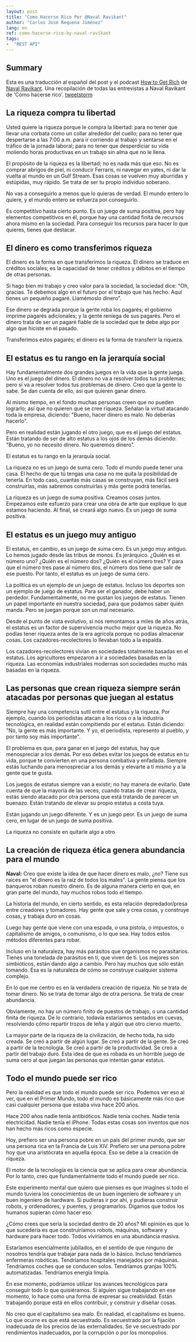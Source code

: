 ```yaml
---
layout: post
title: "Como Hacerse Rico Por @Naval Ravikant"
author: "Carlos José Requena Jiménez"
lang: en
ref: como-hacerse-rico-by-naval-ravikant
tags:
-  "REST API"
---
```


## Summary
Esta es una traducción al español del post y el podcast [How to Get Rich](https://nav.al/rich) de 
[Naval Ravikant](https://twitter.com/naval). Una recopilación de todas las entrevistas a Naval Ravikant de 'Cómo hacerse rico'.
[tweetstorm](https://twitter.com/naval/status/1002103360646823936)

## La riqueza compra tu libertad

Usted quiere la riqueza porque le compra la libertad: para no tener que llevar una corbata como un collar alrededor del cuello; para no tener que despertarse a las 7:00 a.m. para ir corriendo al trabajo y sentarse en el tráfico de la jornada laboral; para no tener que desperdiciar su vida moliendo horas productivas en un trabajo sin alma que no le llena.

El propósito de la riqueza es la libertad; no es nada más que eso. No es comprar abrigos de piel, ni conducir Ferraris, ni navegar en yates, ni dar la vuelta al mundo en un Gulf Stream. Esas cosas se vuelven muy aburridas y estúpidas, muy rápido. Se trata de ser tu propio individuo soberano.

No vas a conseguirlo a menos que lo quieras de verdad. El mundo entero lo quiere, y el mundo entero se esfuerza por conseguirlo.

Es competitivo hasta cierto punto. Es un juego de suma positiva, pero hay elementos competitivos en él, porque hay una cantidad finita de recursos ahora mismo en la sociedad. Para conseguir los recursos para hacer lo que quieres, tienes que destacar.

## El dinero es como transferimos riqueza

El dinero es la forma en que transferimos la riqueza. El dinero se traduce en créditos sociales; es la capacidad de tener créditos 
y débitos en el tiempo de otras personas.

Si hago bien mi trabajo y creo valor para la sociedad, la sociedad dice: "Oh, gracias. Te debemos algo en el futuro 
por el trabajo que has hecho. Aquí tienes un pequeño pagaré. Llamémoslo dinero".

Ese dinero se degrada porque la gente roba los pagarés; el gobierno imprime pagarés adicionales; y la gente reniega de 
sus pagarés. Pero el dinero trata de ser un pagaré fiable de la sociedad que te debe algo por algo que hiciste en el pasado.

Transferimos estos pagarés; el dinero es la forma de transferir la riqueza.

## El estatus es tu rango en la jerarquía social

Hay fundamentalmente dos grandes juegos en la vida que la gente juega. Uno es el juego del dinero. El dinero no va a 
resolver todos tus problemas; pero sí va a resolver todos tus problemas de dinero. Creo que la gente lo sabe. 
Se dan cuenta de ello, así que quieren ganar dinero.

Al mismo tiempo, en el fondo muchas personas creen que no pueden lograrlo; así que no quieren que se cree riqueza. 
Señalan la virtud atacando toda la empresa, diciendo: "Bueno, hacer dinero es malo. No deberías hacerlo".

Pero en realidad están jugando el otro juego, que es el juego del estatus. Están tratando de ser de alto estatus a los 
ojos de los demás diciendo: "Bueno, yo no necesito dinero. No queremos dinero".

El estatus es tu rango en la jerarquía social.

La riqueza no es un juego de suma cero. Todo el mundo puede tener una casa. El hecho de que tú tengas una casa no me 
quita la posibilidad de tenerla. En todo caso, cuantas más casas se construyan, más fácil será construirlas, más 
sabremos construirlas y más gente podrá tenerlas.

La riqueza es un juego de suma positiva. Creamos cosas juntos. Empezamos este esfuerzo para crear una obra de arte que 
explique lo que estamos haciendo. Al final, se creará algo nuevo. Es un juego de suma positiva.

## El estatus es un juego muy antiguo

El estatus, en cambio, es un juego de suma cero. Es un juego muy antiguo. Lo hemos jugado desde las tribus de monos. 
Es jerárquico. ¿Quién es el número uno? ¿Quién es el número dos? ¿Quién es el número tres? Y para que el número tres 
pase al número dos, el número dos tiene que salir de ese puesto. Por tanto, el estatus es un juego de suma cero.

La política es un ejemplo de un juego de estatus. Incluso los deportes son un ejemplo de juego de estatus. Para ser el 
ganador, debe haber un perdedor. Fundamentalmente, no me gustan los juegos de estatus. Tienen un papel importante en 
nuestra sociedad, para que podamos saber quién manda. Pero se juegan porque son un mal necesario.

Desde el punto de vista evolutivo, si nos remontamos a miles de años atrás, el estatus es un factor de supervivencia 
mucho mejor que la riqueza. No podías tener riqueza antes de la era agrícola porque no podías almacenar cosas. 
Los cazadores-recolectores lo llevaban todo a la espalda.

Los cazadores-recolectores vivían en sociedades totalmente basadas en el estatus. Los agricultores empezaron a ir a 
sociedades basadas en la riqueza. Las economías industriales modernas son sociedades mucho más basadas en la riqueza.

## Las personas que crean riqueza siempre serán atacadas por personas que juegan al estatus

Siempre hay una competencia sutil entre el estatus y la riqueza. Por ejemplo, cuando los periodistas atacan a los ricos 
o a la industria tecnológica, en realidad están compitiendo por el estatus. Están diciendo: "No, la gente es más importante. 
Y yo, el periodista, represento al pueblo, y por tanto soy más importante".

El problema es que, para ganar en el juego del estatus, hay que menospreciar a los demás. Por eso debes evitar los juegos 
de estatus en tu vida, porque te convierten en una persona combativa y enfadada. Siempre estás luchando para menospreciar 
a los demás y elevarte a ti mismo y a la gente que te gusta.

Los juegos de estatus siempre van a existir; no hay manera de evitarlo. Date cuenta de que la mayoría de las veces, 
cuando tratas de crear riqueza, estás siendo atacado por otra persona que está tratando de parecer un buenazo. Están 
tratando de elevar su propio estatus a costa tuya.

Están jugando un juego diferente. Y es un juego peor. Es un juego de suma cero, en lugar de un juego de suma positiva.

La riqueza no consiste en quitarle algo a otro

## La creación de riqueza ética genera abundancia para el mundo

**Naval:** Creo que existe la idea de que hacer dinero es malo, ¿no? Tiene sus raíces en "el dinero es la raíz de todos los males".
La gente piensa que los banqueros roban nuestro dinero. Es de alguna manera cierto en que, en gran parte del mundo, 
hay muchos robos todo el tiempo.

La historia del mundo, en cierto sentido, es esta relación depredador/presa entre creadores y tomadores. Hay gente que 
sale y crea cosas, y construye cosas, y trabaja duro en cosas.

Luego hay gente que viene con una espada, o una pistola, o impuestos, o capitalismo de amigos, o comunismo, o lo que sea. 
Hay todos estos métodos diferentes para robar.

Incluso en la naturaleza, hay más parásitos que organismos no parasitarios. Tienes una tonelada de parásitos en ti, 
que viven de ti. Los mejores son simbióticos, están dando algo a cambio. Pero hay muchos que sólo están tomando. 
Esa es la naturaleza de cómo se construye cualquier sistema complejo.

En lo que me centro es en la verdadera creación de riqueza. No se trata de tomar dinero. No se trata de tomar algo de 
otra persona. Se trata de crear abundancia.

Obviamente, no hay un número finito de puestos de trabajo, o una cantidad finita de riqueza. De lo contrario, todavía 
estaríamos sentados en cuevas, resolviendo cómo repartir trozos de leña y algún que otro ciervo muerto.

La mayor parte de la riqueza de la civilización, de hecho toda, ha sido creada. Se creó a partir de algún lugar. 
Se creó a partir de la gente. Se creó a partir de la tecnología. Se creó a partir de la productividad. Se creó a 
partir del trabajo duro. Esta idea de que es robada es un horrible juego de suma cero al que juegan las personas que 
intentan ganar estatus.

## Todo el mundo puede ser rico

Pero la realidad es que todo el mundo puede ser rico. Podemos ver eso al ver, que en el Primer Mundo, todo el mundo es 
básicamente más rico que casi cualquier persona que estaba viva hace 200 años.

Hace 200 años nadie tenía antibióticos. Nadie tenía coches. Nadie tenía electricidad. Nadie tenía el iPhone. Todas estas 
cosas son inventos que nos han hecho más ricos como especie.

Hoy, prefiero ser una persona pobre en un país del primer mundo, que ser una persona rica en la Francia de Luis XIV. 
Prefiero ser una persona pobre hoy que una aristócrata en aquella época. Eso se debe a la creación de riqueza.

El motor de la tecnología es la ciencia que se aplica para crear abundancia. Por lo tanto, creo que fundamentalmente 
todo el mundo puede ser rico.

Este experimento mental que quiero que pienses es que imagines si todo el mundo tuviera los conocimientos de un buen 
ingeniero de software y un buen ingeniero de hardware. Si pudieras ir por ahí, y pudieras construir robots, y ordenadores, 
y puentes, y programarlos. Digamos que todos los humanos supieran cómo hacer eso.

¿Cómo crees que sería la sociedad dentro de 20 años? Mi opinión es que lo que sucedería es que construiríamos robots, 
máquinas, software y hardware para hacer todo. Todos viviríamos en una abundancia masiva.

Estaríamos esencialmente jubilados, en el sentido de que ninguno de nosotros tendría que trabajar para nada de lo básico. 
Incluso tendríamos enfermeras robóticas. Tendríamos hospitales manejados por máquinas. Tendríamos coches que se conducen 
solos. Tendríamos granjas 100% automatizadas. Tendríamos energía limpia.

En ese momento, podríamos utilizar los avances tecnológicos para conseguir todo lo que quisiéramos. Si alguien sigue 
trabajando en ese momento, lo hace como una forma de expresar su creatividad. Están trabajando porque está en ellos 
contribuir, y construir y diseñar cosas.

No creo que el capitalismo sea malo. En realidad, el capitalismo es bueno. Lo que ocurre es que está secuestrado. Es 
secuestrado por la fijación inadecuada de los precios de las externalidades. Se ve secuestrado por rendimientos 
inadecuados, por la corrupción o por los monopolios.